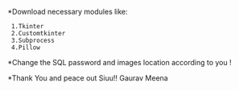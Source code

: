 *Download necessary modules like:

     1.Tkinter 
     2.Customtkinter 
     3.Subprocess 
     4.Pillow

*Change the SQL password and images location according to you !

*Thank You and peace out Siuu!! 
Gaurav Meena
